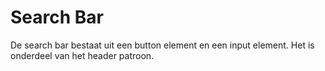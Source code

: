 # Search Bar

De search bar bestaat uit een button element en een input element. Het is onderdeel van het header patroon.
